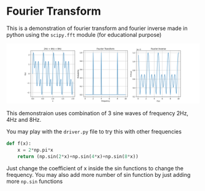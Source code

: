# Fourier Transform

This is a demonstration of fourier transform and fourier inverse made in
python using the `scipy.fft` module (for educational purpose)

![Fourier transform demonstration](fft_demonstration.png "Fourier transform demonstration")

This demonstraion uses combination of 3 sine waves of frequency 2Hz, 4Hz and 8Hz.

You may play with the `driver.py` file to try this with other frequencies

```py
def f(x):
    x = 2*np.pi*x
    return (np.sin(2*x)+np.sin(4*x)+np.sin(8*x))
```
Just change the coefficient of x inside the sin functions to change the frequency.
You may also add more number of sin function by just adding more `np.sin` functions
